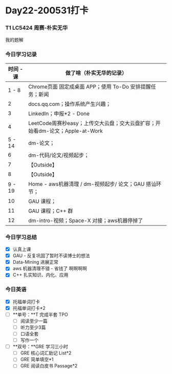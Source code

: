 # Day22-200531打卡

### T1 LC5424 周赛-朴实无华

我的题解

### 今日学习记录

| 时间 - 课 | 做了啥（朴实无华的记录）                                     |
| --------- | ------------------------------------------------------------ |
| 1 - 8     | Chrome页面 固定成桌面 APP；使用 To-Do 安排提醒任务；新闻     |
| 2         | docs.qq.com；操作系统产生兴趣；                              |
| 3         | LinkedIn；申报*2 - Done                                      |
| 4         | LeetCode周赛秒easy；上传交大云盘；交大云盘扩容；开始看dm-论文；Apple-at-Work |
| 5 - 14    | dm-论文；                                                    |
| 6         | dm-代码/论文/视频起步；                                      |
| 7         | 【Outside】                                                  |
| 8         | 【Outside】                                                  |
| 9 - 19    | Home - aws机器清理 / dm-视频起步/  论文；GAU 搭讪环节；      |
| 10        | GAU 课程；                                                   |
| 11        | GAU 课程；C++ 群                                             |
| 12        | dm-intro-视频；Space-X 对接；aws机器停掉了                   |

### 今日学习总结

- [x] 认真上课
- [x] GAU  - 反复巩固了暂时不读博士的想法
- [x] Data-Mining 进展正常
- [x] aws 机器清理不错 - 省钱了 啊啊啊啊
- [x] C++ 扎实知识、内化、应用

### 今日英语

- [x] 托福单词打卡
- [x] 托福单词打卡*2
- [ ] **单号：**T 完成半套 TPO
  - [ ] 阅读至少一篇
  - [ ] 听力至少3篇
  - [ ] 口语全套
  - [ ] 写作一个
- [ ] **双号：**GRE 学习三小时
  - [ ] GRE 核心词汇助记 List*2
  - [ ] GRE 简单填空*1
  - [ ] GRE 阅读白皮书 Passage*2